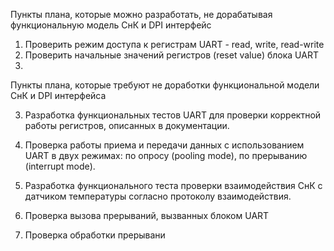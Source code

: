 
Пункты плана, которые можно разработать, не дорабатывая функциональную модель СнК и DPI интерфейс

1. Проверить режим доступа к регистрам UART - read, write, read-write
2. Проверить начальные значений регистров (reset value) блока UART
3. 



Пункты плана, которые требуют не доработки функциональной модели СнК и DPI интерфейса

3. Разработка функциональных тестов UART для проверки корректной работы регистров, описанных в документации.
4. Проверка работы приема и передачи данных с использованием UART в двух режимах: по опросу (pooling mode), по прерыванию (interrupt mode).
5. Разработка функционального теста проверки взаимодействия СнК с датчиком температуры согласно протоколу взаимодействия.

6. Проверка вызова прерываний, вызванных блоком UART
7. Проверка обработки прерывани
